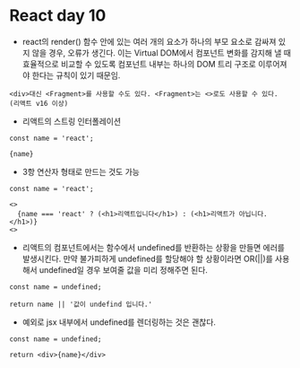 # React day 10
- react의 render() 함수 안에 있는 여러 개의 요소가 하나의 부모 요소로 감싸져 있지 않을 경우, 오류가 생긴다. 이는 Virtual DOM에서 컴포넌트 변화를 감지해 낼 때 효율적으로 비교할 수 있도록 컴포넌트 내부는 하나의 DOM 트리 구조로 이루어져야 한다는 규칙이 있기 때문임.
```
<div>대신 <Fragment>를 사용할 수도 있다. <Fragment>는 <>로도 사용할 수 있다. (리액트 v16 이상)
```

- 리액트의 스트링 인터폴레이션
```
const name = 'react';

{name}
```

- 3항 연산자 형태로 만드는 것도 가능
```
const name = 'react';

<>
  {name === 'react' ? (<h1>리액트입니다</h1>) : (<h1>리액트가 아닙니다.</h1>)}
<>
```

- 리액트의 컴포넌트에서는 함수에서 undefined를 반환하는 상황을 만들면 에러를 발생시킨다. 만약 불가피하게 undefined를 할당해야 할 상황이라면 OR(||)를 사용해서 undefined일 경우 보여줄 값을 미리 정해주면 된다.
```
const name = undefined;

return name || '값이 undefind 입니다.'
```

- 예외로 jsx 내부에서 undefined를 렌더링하는 것은 괜찮다.

```
const name = undefined;

return <div>{name}</div>
```